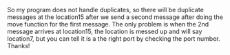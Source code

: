So my program does not handle duplicates, so there will be duplicate messages at the location15 after we send a second message after doing the move function for the first message. The only problem is when the 2nd message arrives at location15, the location is messed up and will say location7, but you can tell it is a the right port by checking the port number. Thanks!
